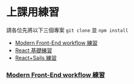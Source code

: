 # 上課用練習
請各位先將以下三個專案 `git clone` 並 `npm install`
  * [Modern Front-End workflow 練習](https://github.com/tz5514/hellojs-modern-f2e-practice)
  * [React 基礎練習](https://github.com/tz5514/hellojs-react-basic-practice)
  * [React+Sails 練習](https://github.com/tz5514/hellojs-react-sails-practice)

### [Modern Front-End workflow 練習](https://github.com/tz5514/hellojs-modern-f2e-practice)

